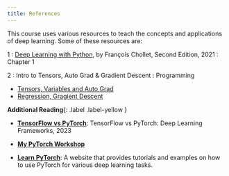```yaml
---
title: References
---
```


This course uses various resources to teach the concepts and applications of deep learning. Some of these resources are:

1
: [Deep Learning with Python](https://fumdrive.um.ac.ir/index.php/f/4170834), by François Chollet, Second Edition, 2021
   : Chapter 1

2
: Intro to Tensors, Auto Grad & Gradient Descent
  : Programming
  
- [Tensors, Variables and Auto Grad](https://colab.research.google.com/github/fum-cs/dl/blob/main/code/01_Auto_Grad.ipynb)
- [Regression, Gragient Descent](https://colab.research.google.com/github/fum-cs/dl/blob/main/code/02_Regression_Gradient_Descent.ipynb)

**Additional Reading**{: .label .label-yellow }
* [**TensorFlow vs PyTorch**](https://www.knowledgehut.com/blog/data-science/pytorch-vs-tensorflow): TensorFlow vs PyTorch: Deep Learning Frameworks, 2023

* [**My PyTorch Workshop**](https://mamintoosi.github.io/slides/topics/DL-HSU/DeepLearning-Workshop-ESLA2022.html#/)

* [**Learn PyTorch**](https://www.learnpytorch.io/): A website that provides tutorials and examples on how to use PyTorch for various deep learning tasks.

